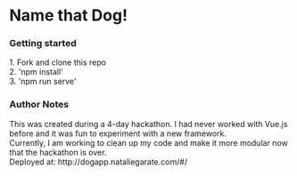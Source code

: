 <h1> Name that Dog! </h1>


<h3>Getting started </h3>
1. Fork and clone this repo <br/>
2. 'npm install' <br/>
3. 'npm run serve'


<h3> Author Notes </h3>
This was created during a 4-day hackathon. I had never worked with Vue.js before and it was fun to experiment with a new framework.
</br>
Currently, I am working to clean up my code and make it more modular now that the hackathon is over. 
</br>
Deployed at: http://dogapp.nataliegarate.com/#/


